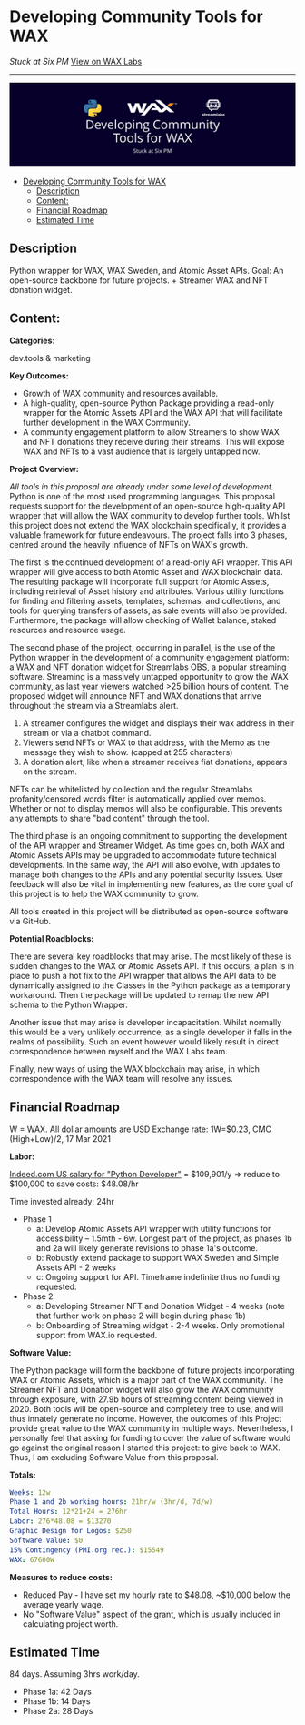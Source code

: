 # Developing Community Tools for WAX
*Stuck at Six PM*
[View on WAX Labs](https://labs.wax.io/proposals/10)

----------

![../img/LabsBanner.png](../img/LabsBanner.png)

- [Developing Community Tools for WAX](#developing-community-tools-for-wax)
  - [Description](#description)
  - [Content:](#content)
  - [Financial Roadmap](#financial-roadmap)
  - [Estimated Time](#estimated-time)

## Description
Python wrapper for WAX, WAX Sweden, and Atomic Asset APIs. Goal: An open-source backbone for future projects. + Streamer WAX and NFT donation widget.

## Content:

**Categories**: 

dev.tools & marketing

**Key Outcomes:**

 - Growth of WAX community and resources available.
 - A high-quality, open-source Python Package providing a read-only wrapper for the Atomic Assets API and the WAX API that will facilitate further development in the WAX Community.
 - A community engagement platform to allow Streamers to show WAX and NFT donations they receive during their streams. This will expose WAX and NFTs to a vast audience that is largely untapped now.

**Project Overview:**

*All tools in this proposal are already under some level of development.*
Python is one of the most used programming languages. This proposal requests support for the development of an open-source high-quality API wrapper that will allow the WAX community to develop further tools. Whilst this project does not extend the WAX blockchain specifically, it provides a valuable framework for future endeavours. The project falls into 3 phases, centred around the heavily influence of NFTs on WAX's growth.

The first is the continued development of a read-only API wrapper. This API wrapper will give access to both Atomic Asset and WAX blockchain data. The resulting package will incorporate full support for Atomic Assets, including retrieval of Asset history and attributes. Various utility functions for finding and filtering assets, templates, schemas, and collections, and tools for querying transfers of assets, as sale events will also be provided. Furthermore, the package will allow checking of Wallet balance, staked resources and resource usage.

The second phase of the project, occurring in parallel, is the use of the Python wrapper in the development of a community engagement platform: a WAX and NFT donation widget for Streamlabs OBS, a popular streaming software. Streaming is a massively untapped opportunity to grow the WAX community, as last year viewers watched >25 billion hours of content. The proposed widget will announce NFT and WAX donations that arrive throughout the stream via a Streamlabs alert.
1. A streamer configures the widget and displays their wax address in their stream or via a chatbot command.
2. Viewers send NFTs or WAX to that address, with the Memo as the message they wish to show. (capped at 255 characters)
3. A donation alert, like when a streamer receives fiat donations, appears on the stream.
   
NFTs can be whitelisted by collection and the regular Streamlabs profanity/censored words filter is automatically applied over memos. Whether or not to display memos will also be configurable. This prevents any attempts to share "bad content" through the tool.

The third phase is an ongoing commitment to supporting the development of the API wrapper and Streamer Widget. As time goes on, both WAX and Atomic Assets APIs may be upgraded to accommodate future technical developments. In the same way, the API will also evolve, with updates to manage both changes to the APIs and any potential security issues. User feedback will also be vital in implementing new features, as the core goal of this project is to help the WAX community to grow.

All tools created in this project will be distributed as open-source software via GitHub.

**Potential Roadblocks:**

There are several key roadblocks that may arise. The most likely of these is sudden changes to the WAX or Atomic Assets API. If this occurs, a plan is in place to push a hot fix to the API wrapper that allows the API data to be dynamically assigned to the Classes in the Python package as a temporary workaround. Then the package will be updated to remap the new API schema to the Python Wrapper.
 
Another issue that may arise is developer incapacitation. Whilst normally this would be a very unlikely occurrence, as a single developer it falls in the realms of possibility. Such an event however would likely result in direct correspondence between myself and the WAX Labs team. 

Finally, new ways of using the WAX blockchain may arise, in which correspondence with the WAX team will resolve any issues.

## Financial Roadmap
W = WAX. All dollar amounts are USD
Exchange rate: 1W=$0.23, CMC (High+Low)/2, 17 Mar 2021

**Labor:** 

[Indeed.com US salary for "Python Developer"](https://www.indeed.com/career/python-developer/salaries) = \$109,901/y => reduce to \$100,000 to save costs: \$48.08/hr

Time invested already:  24hr

- Phase 1
   - a: Develop Atomic Assets API wrapper with utility functions for accessibility – 1.5mth - 6w. Longest part of the project, as phases 1b and 2a will likely generate revisions to phase 1a's outcome.
  - b: Robustly extend package to support WAX Sweden and Simple Assets API - 2 weeks
  - c: Ongoing support for API. Timeframe indefinite thus no funding requested.
- Phase 2
  - a: Developing Streamer NFT and Donation Widget - 4 weeks (note that further work on phase 2 will begin during phase 1b)
  - b: Onboarding of Streaming widget - 2-4 weeks. Only promotional support from WAX.io requested.

**Software Value:**

The Python package will form the backbone of future projects incorporating WAX or Atomic Assets, which is a major part of the WAX community. The Streamer NFT and Donation widget will also grow the WAX community through exposure, with 27.9b hours of streaming content being viewed in 2020. Both tools will be open-source and completely free to use, and will thus innately generate no income. However, the outcomes of this Project provide great value to the WAX community in multiple ways. Nevertheless, I personally feel that asking for funding to cover the value of software would go against the original reason I started this project: to give back to WAX. Thus, I am excluding Software Value from this proposal.

**Totals:**
```yaml
Weeks: 12w
Phase 1 and 2b working hours: 21hr/w (3hr/d, 7d/w)
Total Hours: 12*21+24 = 276hr
Labor: 276*48.08 = $13270
Graphic Design for Logos: $250
Software Value: $0
15% Contingency (PMI.org rec.): $15549
WAX: 67600W
```

**Measures to reduce costs:**
- Reduced Pay - I have set my hourly rate to \$48.08, ~\$10,000 below the average yearly wage.
- No "Software Value" aspect of the grant, which is usually included in calculating project worth.

## Estimated Time
84 days. Assuming 3hrs work/day.
- Phase 1a: 42 Days
- Phase 1b: 14 Days
- Phase 2a: 28 Days
